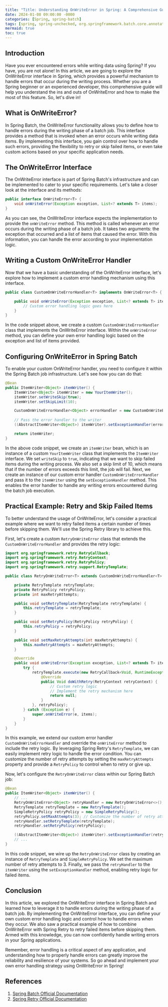 ```yaml
---
title: "Title: Understanding OnWriteError in Spring: A Comprehensive Guide"
date: 2024-01-08 09:00:00 -0000
categories: [Spring, spring-batch]
tags: [spring, spring-unchecked, org.springframework.batch.core.annotation]
mermaid: true
toc: true
---
```



## Introduction

Have you ever encountered errors while writing data using Spring? If you have, you are not alone! In this article, we are going to explore the OnWriteError interface in Spring, which provides a powerful mechanism to handle errors that occur during the writing process. Whether you are a Spring beginner or an experienced developer, this comprehensive guide will help you understand the ins and outs of OnWriteError and how to make the most of this feature. So, let's dive in!

## What is OnWriteError?

In Spring Batch, the OnWriteError functionality allows you to define how to handle errors during the writing phase of a batch job. This interface provides a method that is invoked when an error occurs while writing data items. By implementing this interface, you gain control over how to handle such errors, providing the flexibility to retry or skip failed items, or even take custom actions based on your specific application needs.

## The OnWriteError Interface

The OnWriteError interface is part of Spring Batch's infrastructure and can be implemented to cater to your specific requirements. Let's take a closer look at the interface and its methods:

```java
public interface OnWriteError<T> {
    void onWriteError(Exception exception, List<? extends T> items);
}
```

As you can see, the OnWriteError interface expects the implementation to provide the `onWriteError` method. This method is called whenever an error occurs during the writing phase of a batch job. It takes two arguments: the exception that occurred and a list of items that caused the error. With this information, you can handle the error according to your implementation logic.

## Writing a Custom OnWriteError Handler

Now that we have a basic understanding of the OnWriteError interface, let's explore how to implement a custom error handling mechanism using this interface.

```java
public class CustomOnWriteErrorHandler<T> implements OnWriteError<T> {

    public void onWriteError(Exception exception, List<? extends T> items) {
        // Custom error handling logic goes here
    }
}
```

In the code snippet above, we create a custom `CustomOnWriteErrorHandler` class that implements the OnWriteError interface. Within the `onWriteError` method, you can define your own error handling logic based on the exception and list of items provided.

## Configuring OnWriteError in Spring Batch

To enable your custom OnWriteError handler, you need to configure it within the Spring Batch job infrastructure. Let's see how you can do that:

```java
@Bean
public ItemWriter<Object> itemWriter() {
    ItemWriter<Object> itemWriter = new YourItemWriter();
    itemWriter.setWriteSkip(true);
    itemWriter.setSkipLimit(10);

    CustomOnWriteErrorHandler<Object> errorHandler = new CustomOnWriteErrorHandler<>();
    
    // Pass the error handler to the writer
    ((AbstractItemWriter<Object>) itemWriter).setExceptionHandler(errorHandler);

    return itemWriter;
}
```

In the above code snippet, we create an `itemWriter` bean, which is an instance of a custom `YourItemWriter` class that implements the `ItemWriter` interface. We set `writeSkip` to `true`, indicating that we want to skip failed items during the writing process. We also set a skip limit of 10, which means that if the number of errors exceeds this limit, the job will fail. Next, we create an instance of our custom error handler `CustomOnWriteErrorHandler` and pass it to the `itemWriter` using the `setExceptionHandler` method. This enables the error handler to handle any writing errors encountered during the batch job execution.

## Practical Example: Retry and Skip Failed Items

To better understand the usage of OnWriteError, let's consider a practical example where we want to retry failed items a certain number of times before skipping them. We'll use the Spring Retry library to achieve this.

First, let's create a custom `RetryOnWriteError` class that extends the `CustomOnWriteErrorHandler` and provides the retry logic:

```java
import org.springframework.retry.RetryCallback;
import org.springframework.retry.RetryContext;
import org.springframework.retry.RetryPolicy;
import org.springframework.retry.support.RetryTemplate;

public class RetryOnWriteError<T> extends CustomOnWriteErrorHandler<T> {

    private RetryTemplate retryTemplate;
    private RetryPolicy retryPolicy;
    private int maxRetryAttempts;

    public void setRetryTemplate(RetryTemplate retryTemplate) {
        this.retryTemplate = retryTemplate;
    }

    public void setRetryPolicy(RetryPolicy retryPolicy) {
        this.retryPolicy = retryPolicy;
    }

    public void setMaxRetryAttempts(int maxRetryAttempts) {
        this.maxRetryAttempts = maxRetryAttempts;
    }

    @Override
    public void onWriteError(Exception exception, List<? extends T> items) {
        try {
            retryTemplate.execute(new RetryCallback<Void, RuntimeException>() {
                @Override
                public Void doWithRetry(RetryContext retryContext) {
                    // Custom retry logic
                    // Implement the retry mechanism here
                    return null;
                }
            }, retryPolicy);
        } catch (Exception e) {
            super.onWriteError(e, items);
        }
    }
}
```

In this example, we extend our custom error handler `CustomOnWriteErrorHandler` and override the `onWriteError` method to include the retry logic. By leveraging Spring Retry's `RetryTemplate`, we can easily implement retry logic to handle the error condition. You can customize the number of retry attempts by setting the `maxRetryAttempts` property and provide a `RetryPolicy` to control when to retry or give up.

Now, let's configure the `RetryOnWriteError` class within our Spring Batch job:

```java
@Bean
public ItemWriter<Object> itemWriter() {
    // ...
    RetryOnWriteError<Object> retryHandler = new RetryOnWriteError<>();
    RetryTemplate retryTemplate = new RetryTemplate();
    SimpleRetryPolicy retryPolicy = new SimpleRetryPolicy();
    retryPolicy.setMaxAttempts(3); // Customize the number of retry attempts
    retryHandler.setRetryTemplate(retryTemplate);
    retryHandler.setRetryPolicy(retryPolicy);

    ((AbstractItemWriter<Object>) itemWriter).setExceptionHandler(retryHandler);
    // ...
}
```

In this code snippet, we wire up the `RetryOnWriteError` class by creating an instance of `RetryTemplate` and `SimpleRetryPolicy`. We set the maximum number of retry attempts to 3. Finally, we pass the `retryHandler` to the `itemWriter` using the `setExceptionHandler` method, enabling retry logic for failed items.

## Conclusion

In this article, we explored the OnWriteError interface in Spring Batch and learned how to leverage it to handle errors during the writing phase of a batch job. By implementing the OnWriteError interface, you can define your own custom error handling logic and control how to handle errors when they occur. We also saw a practical example of how to combine OnWriteError with Spring Retry to retry failed items before skipping them. Armed with this knowledge, you can now confidently handle writing errors in your Spring applications.

Remember, error handling is a critical aspect of any application, and understanding how to properly handle errors can greatly improve the reliability and resilience of your systems. So go ahead and implement your own error handling strategy using OnWriteError in Spring!

## References

1. [Spring Batch Official Documentation](https://docs.spring.io/spring-batch/docs/current/reference/html/index.html)
2. [Spring Retry Official Documentation](https://docs.spring.io/spring-retry/docs/current/reference/html5/)